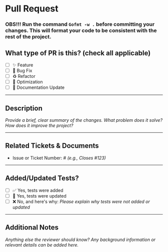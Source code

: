 # Pull Request

### OBS!!! Run the command `Gofmt -w .` before committing your changes. This will format your code to be consistent with the rest of the project.

## What type of PR is this? (check all applicable)

- [ ] ✨ Feature
- [ ] 🐛 Bug Fix
- [ ] ♻️ Refactor
- [ ] 🚀 Optimization
- [ ] 📝 Documentation Update

---

## Description

_Provide a brief, clear summary of the changes. What problem does it solve? How does it improve the project?_

---

## Related Tickets & Documents

- Issue or Ticket Number: # _(e.g., Closes #123)_

---

## Added/Updated Tests?

- [ ] ✅ Yes, tests were added
- [ ] 🔄 Yes, tests were updated
- [ ] ❌ No, and here's why: _Please explain why tests were not added or updated_

---

## Additional Notes

_Anything else the reviewer should know? Any background information or relevant details can be added here._